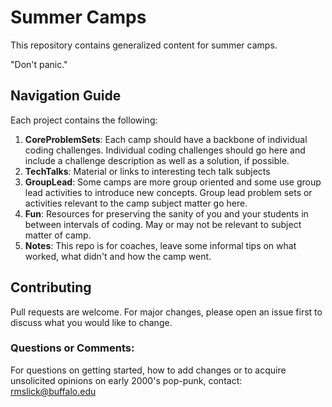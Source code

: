 
# Summer Camps
This repository contains generalized content for summer camps. 

"Don't panic."

## Navigation Guide
Each project contains the following:
1. **CoreProblemSets**: Each camp should have a backbone of individual coding challenges. 
 Individual coding challenges should go here and include a challenge description as well as a solution, if possible.
2. **TechTalks**: Material or links to interesting tech talk subjects
3. **GroupLead**: Some camps are more group oriented and some use group lead activities to introduce new concepts. Group lead problem sets or activities relevant to the camp subject matter go here.
4. **Fun**: Resources for preserving the sanity of you and your students in between intervals of coding. May or may not be relevant to subject matter of camp.
5. **Notes**: This repo is for coaches, leave some informal tips on what worked, what didn't and how the camp went. 

## Contributing
Pull requests are welcome. For major changes, please open an issue first to discuss what you would like to change.

### Questions or Comments:
For questions on getting started, how to add changes or to acquire unsolicited opinions on early 2000's pop-punk, contact: rmslick@buffalo.edu